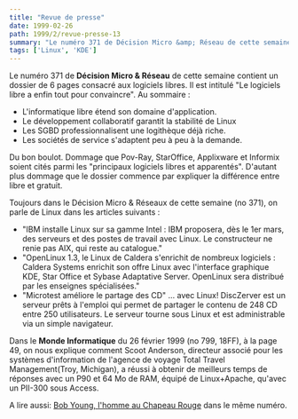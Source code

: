 ```yaml
---
title: "Revue de presse"
date: 1999-02-26
path: 1999/2/revue-presse-13
summary: "Le numéro 371 de Décision Micro &amp; Réseau de cette semaine contient un dossier de 6 pages consacré aux logiciels libres."
tags: ['Linux', 'KDE']
---
```


<P>Le numéro 371 de <B>Décision Micro &amp; Réseau</B> de cette semaine
contient un dossier de 6 pages consacré aux logiciels libres. Il est
intitulé "Le logiciels libre a enfin tout pour convaincre". Au sommaire
:</P>

<UL>

<LI>L'informatique libre étend son domaine d'application.
<LI>Le développement collaboratif garantit la stabilité de Linux
<LI>Les SGBD professionnalisent une logithèque déjà riche.
<LI>Les sociétés de service s'adaptent peu à peu à la demande.
</UL>

<P>Du bon boulot. Dommage que Pov-Ray, StarOffice, Applixware et Informix
soient cités parmi les "principaux logiciels libres et
apparentés". D'autant plus dommage que le dossier commence par
expliquer la différence entre libre et gratuit.</P>

<P>Toujours dans le Décision Micro &amp; Réseaux de cette semaine (no 371),
on parle de Linux dans les articles suivants :</P>

<UL>

<LI>"IBM installe Linux sur sa gamme Intel : IBM proposera, dès le
1er mars, des serveurs et des postes de travail avec Linux. Le
constructeur ne renie pas AIX, qui reste au catalogue."
<LI>"OpenLinux 1.3, le Linux de Caldera s'enrichit de nombreux
logiciels : Caldera Systems enrichit son offre Linux avec
l'interface graphique KDE, Star Office et Sybase Adaptative
Server. OpenLinux sera distribué par les enseignes
spécialisées."
<LI>"Microtest améliore le partage des CD"
... avec Linux! DiscZerver est un serveur prêts à l'emploi qui permet
de partager le contenu de 248 CD entre 250 utilisateurs. Le serveur
tourne sous Linux et est administrable via un simple navigateur.
</UL>

<P>
Dans le <B>Monde Informatique</B> du 26 février 1999 (no 799, 18FF), à la
page 49, on nous explique comment Scoot Anderson, directeur associé
pour les systèmes d'information de l'agence de voyage Total Travel
Management(Troy, Michigan), a réussi à obtenir de meilleurs temps de
réponses avec un P90 et 64 Mo de RAM, équipé de Linux+Apache, qu'avec
un PII-300 sous Access.
</P>

<P>
A lire aussi: <A HREF="http://195.10.58.13/src/lmi/article/articlel.nsf/article/17934F5C1578A782C12567230030A2EB?OpenDocument">Bob
Young, l'homme au Chapeau Rouge</A> dans le même numéro.
</P>


